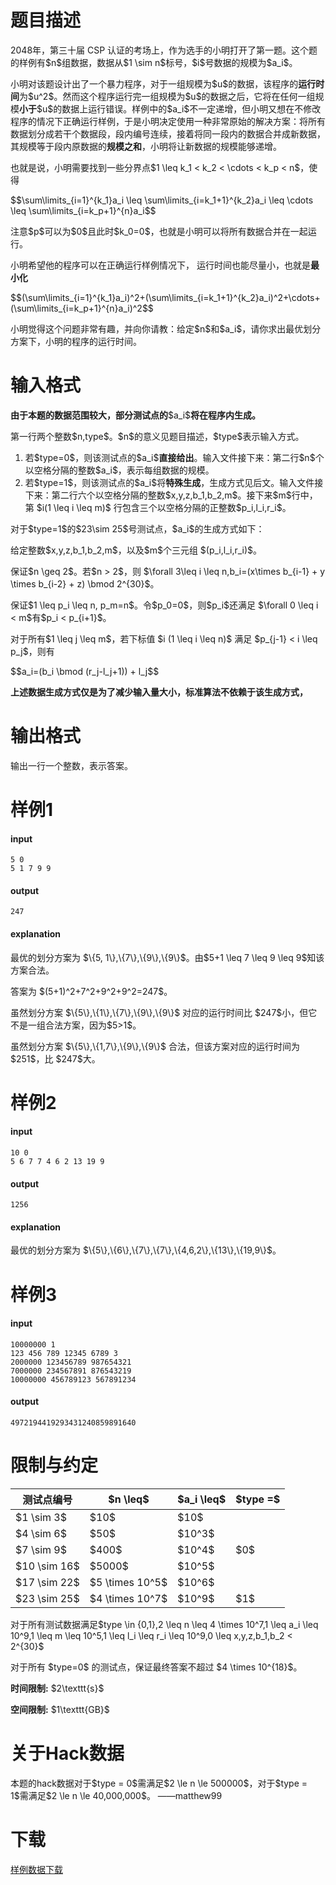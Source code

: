 # 题目描述

<p>2048年，第三十届 CSP 认证的考场上，作为选手的小明打开了第一题。这个题的样例有$n$组数据，数据从$1 \sim n$标号，$i$号数据的规模为$a_i$。</p>
<p>小明对该题设计出了一个暴力程序，对于一组规模为$u$的数据，该程序的<strong>运行时间</strong>为$u^2$。然而这个程序运行完一组规模为$u$的数据之后，它将在任何一组规模<strong>小于</strong>$u$的数据上运行错误。样例中的$a_i$不一定递增，但小明又想在不修改程序的情况下正确运行样例，于是小明决定使用一种非常原始的解决方案：将所有数据划分成若干个数据段，段内编号连续，接着将同一段内的数据合并成新数据，其规模等于段内原数据的<strong>规模之和</strong>，小明将让新数据的规模能够递增。</p>
<p>也就是说，小明需要找到一些分界点$1 \leq k_1 &lt; k_2 &lt; \cdots &lt; k_p &lt; n$，使得</p>
<p>$$\sum\limits_{i=1}^{k_1}a_i \leq \sum\limits_{i=k_1+1}^{k_2}a_i \leq  \cdots \leq \sum\limits_{i=k_p+1}^{n}a_i$$</p>
<p>注意$p$可以为$0$且此时$k_0=0$，也就是小明可以将所有数据合并在一起运行。</p>
<p>小明希望他的程序可以在正确运行样例情况下， 运行时间也能尽量小，也就是<strong>最小化</strong></p>
<p>$$(\sum\limits_{i=1}^{k_1}a_i)^2+(\sum\limits_{i=k_1+1}^{k_2}a_i)^2+\cdots+(\sum\limits_{i=k_p+1}^{n}a_i)^2$$</p>
<p>小明觉得这个问题非常有趣，并向你请教：给定$n$和$a_i$，请你求出最优划分方案下，小明的程序的运行时间。</p>

# 输入格式


<p><strong>由于本题的数据范围较大，部分测试点的</strong>$a_i$<strong>将在程序内生成。</strong></p>
<p>第一行两个整数$n,type$。$n$的意义见题目描述，$type$表示输入方式。</p>
<ol><li>若$type=0$，则该测试点的$a_i$<strong>直接给出</strong>。输入文件接下来：第二行$n$个以空格分隔的整数$a_i$，表示每组数据的规模。</li>
<li>若$type=1$，则该测试点的$a_i$将<strong>特殊生成</strong>，生成方式见后文。输入文件接下来：第二行六个以空格分隔的整数$x,y,z,b_1,b_2,m$。接下来$m$行中，第 $i(1 \leq i \leq m)$ 行包含三个以空格分隔的正整数$p_i,l_i,r_i$。</li>
</ol><p>对于$type=1$的$23\sim 25$号测试点，$a_i$的生成方式如下：</p>
<p>给定整数$x,y,z,b_1,b_2,m$，以及$m$个三元组 $(p_i,l_i,r_i)$。</p>
<p>保证$n \geq 2$。若$n &gt; 2$，则 $\forall 3\leq i \leq n,b_i=(x\times b_{i-1} + y \times b_{i-2} + z) \bmod 2^{30}$。</p>
<p>保证$1 \leq p_i \leq n, p_m=n$。令$p_0=0$，则$p_i$还满足 $\forall 0 \leq i &lt; m$有$p_i &lt; p_{i+1}$。</p>
<p>对于所有$1 \leq j \leq m$，若下标值 $i (1 \leq i \leq n)$ 满足 $p_{j-1} &lt; i \leq p_j$，则有</p>
<p>$$a_i=(b_i \bmod (r_j-l_j+1)) + l_j$$</p>
<p><strong>上述数据生成方式仅是为了减少输入量大小，标准算法不依赖于该生成方式，</strong></p>

# 输出格式


<p>输出一行一个整数，表示答案。</p>

# 样例1


<h4>input</h4>
<pre><code class="sh_plain">5 0
5 1 7 9 9</code></pre>
<h4>output</h4>
<pre><code>247</code></pre>
<h4>explanation</h4>
<p>最优的划分方案为 $\{5, 1\},\{7\},\{9\},\{9\}$。由$5+1 \leq 7 \leq 9 \leq 9$知该方案合法。</p>
<p>答案为 $(5+1)^2+7^2+9^2+9^2=247$。</p>
<p>虽然划分方案  $\{5\},\{1\},\{7\},\{9\},\{9\}$ 对应的运行时间比 $247$小，但它不是一组合法方案，因为$5&gt;1$。</p>
<p>虽然划分方案 $\{5\},\{1,7\},\{9\},\{9\}$ 合法，但该方案对应的运行时间为$251$，比 $247$大。</p>

# 样例2


<h4>input</h4>
<pre><code class="sh_plain">10 0
5 6 7 7 4 6 2 13 19 9</code></pre>
<h4>output</h4>
<pre><code class="sh_plain">1256</code></pre>
<h4>explanation</h4>
<p>最优的划分方案为 $\{5\},\{6\},\{7\},\{7\},\{4,6,2\},\{13\},\{19,9\}$。</p>

# 样例3


<h4>input</h4>
<pre><code class="sh_plain">10000000 1
123 456 789 12345 6789 3
2000000 123456789 987654321
7000000 234567891 876543219
10000000 456789123 567891234</code></pre>
<h4>output</h4>
<pre><code class="sh_plain">4972194419293431240859891640</code></pre>

# 限制与约定


<table class="table table-bordered table-text-center table-vertical-middle"><thead><tr><th>测试点编号</th>
    <th>$n \leq$</th>
    <th>$a_i \leq$<br/></th>
    <th>$type =$</th>
    </tr></thead><tbody><tr><td>$1 \sim 3$<br/></td>
    <td>$10$<br/></td>
    <td>$10$<br/></td>
    <td rowspan="5">$0$<br/></td>
  </tr><tr><td>$4 \sim 6$</td>
    <td>$50$<br/></td>
    <td>$10^3$<br/></td>
  </tr><tr><td>$7 \sim 9$</td>
    <td>$400$</td>
    <td>$10^4$</td>
  </tr><tr><td>$10 \sim 16$<br/></td>
    <td>$5000$</td>
    <td>$10^5$</td>
  </tr><tr><td>$17 \sim 22$</td>
    <td>$5 \times 10^5$</td>
    <td>$10^6$</td>
  </tr><tr><td>$23 \sim 25$</td>
    <td>$4 \times 10^7$</td>
    <td>$10^9$</td>
    <td>$1$<br/></td>
  </tr></tbody></table><p>对于所有测试数据满足$type \in {0,1},2 \leq n \leq 4 \times 10^7,1 \leq a_i \leq 10^9,1 \leq m \leq 10^5,1 \leq l_i \leq r_i \leq 10^9,0 \leq x,y,z,b_1,b_2 &lt; 2^{30}$</p>
<p>对于所有 $type=0$ 的测试点，保证最终答案不超过 $4 \times 10^{18}$。</p>
<p><strong>时间限制:</strong> $2\texttt{s}$</p>
<p><strong>空间限制:</strong> $1\texttt{GB}$</p>

# 关于Hack数据


<p>本题的hack数据对于$type = 0$需满足$2 \le n \le 500000$，对于$type = 1$需满足$2 \le n \le 40,000,000$。 ——matthew99</p>

# 下载


<p><a href="/download.php?type=problem&amp;id=492">样例数据下载</a></p>
